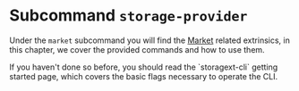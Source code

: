 # Subcommand `storage-provider`

Under the `market` subcommand you will find the [Market](../pallets/market.md) related extrinsics,
in this chapter, we cover the provided commands and how to use them.

<div class="warning">
If you haven't done so before, you should read the `storagext-cli` getting started page,
which covers the basic flags necessary to operate the CLI.
</div>
